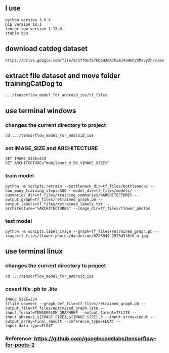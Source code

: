 ## I use
```
python version 3.6.X
pip version 18.1
tensorflow version 1.12.0
stable cpu
```

## download catdog dataset
```
https://drive.google.com/file/d/1YfOsfS7kO6HJeA7hzmJ4vHmCV3MavyXh/view
```

## extract file dataset and move folder trainingCatDog to
``` 
.../tensorflow_model_for_android_ios/tf_files
```

## use terminal windows

### changes the current directory to project
```
cd .../tensorflow_model_for_android_ios
```

### set IMAGE_SIZE and ARCHITECTURE
```
SET IMAGE_SIZE=224
SET ARCHITECTURE=”mobilenet_0.50_%IMAGE_SIZE%”
```

### train model
```
python -m scripts.retrain --bottleneck_dir=tf_files/bottlenecks --how_many_training_steps=500 --model_dir=tf_files/models/ --summaries_dir=tf_files/training_summaries/%ARCHITECTURE% --output_graph=tf_files/retrained_graph.pb --output_labels=tf_files/retrained_labels.txt --architecture="%ARCHITECTURE%" --image_dir=tf_files/flower_photos
```

### test model
```
python -m scripts.label_image --graph=tf_files/retrained_graph.pb --image=tf_files/flower_photos/dandelion/8223949_2928d3f6f6_n.jpg
```

## use terminal linux

### changes the current directory to project
```
cd .../tensorflow_model_for_android_ios
```

### covert file .pb to .lite
```
IMAGE_SIZE=224
tflite_convert --graph_def_file=tf_files/retrained_graph.pb --output_file=tf_files/optimized_graph.lite --input_format=TENSORFLOW_GRAPHDEF --output_format=TFLITE --input_shape=1,${IMAGE_SIZE},${IMAGE_SIZE},3 --input_array=input --output_array=final_result --inference_type=FLOAT --input_data_type=FLOAT
```

### Reference: https://github.com/googlecodelabs/tensorflow-for-poets-2

